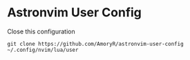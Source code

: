 # Astronvim User Config

Close this configuration

```
git clone https://github.com/AmoryR/astronvim-user-config ~/.config/nvim/lua/user
```
